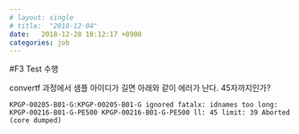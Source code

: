 ```yaml
---
# layout: single
# title:  "2018-12-04"
date:   2018-12-28 10:12:17 +0900
categories: job
---
```


#F3 Test 수행

convertf 과정에서 샘플 아이디가 길면 아래와 같이 에러가 난다. 45자까지인가?

`
KPGP-00205-B01-G:KPGP-00205-B01-G ignored
fatalx:
idnames too long: KPGP-00216-B01-G-PE500 KPGP-00216-B01-G-PE500 ll: 45 limit: 39
Aborted (core dumped)
`
